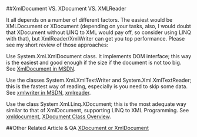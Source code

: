 ﻿##XmlDocument VS. XDocument VS. XMLReader

It all depends on a number of different factors. The easiest would be XMLDocument or XDocument (depending on your tasks, also, I would doubt that XDocument without LINQ to XML would pay off, so consider using LINQ with that), but XmlReader/XmlWriter can get you top performance. Please see my short review of those approaches:

Use System.Xml.XmlDocument class. It implements DOM interface; this way is the easiest and good enough if the size if the document is not too big.
See [XmlDocument in MSDN](http://msdn.microsoft.com/en-us/library/system.xml.xmldocument.aspx).

Use the classes System.Xml.XmlTextWriter and System.Xml.XmlTextReader; this is the fastest way of reading, especially is you need to skip some data.
See [xmlwriter in MSDN](http://msdn.microsoft.com/en-us/library/system.xml.xmlwriter.aspx), [xmlreader](http://msdn.microsoft.com/en-us/library/system.xml.xmlreader.aspx).

Use the class System.Xml.Linq.XDocument; this is the most adequate way similar to that of XmlDocument, supporting LINQ to XML Programming.
See [xmldocument](http://msdn.microsoft.com/en-us/library/system.xml.xmldocument.aspx), [XDocument Class Overview](http://msdn.microsoft.com/en-us/library/bb387063.aspx). 


##Other Related Article & QA
[XDocument or XmlDocument](https://stackoverflow.com/questions/1542073/xdocument-or-xmldocument)   
 
